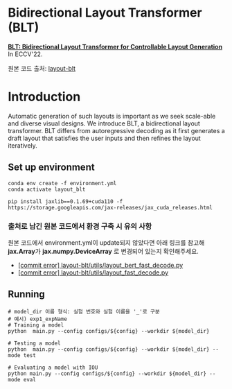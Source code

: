 # Bidirectional Layout Transformer (BLT)

**[BLT: Bidirectional Layout Transformer for Controllable Layout Generation](https://arxiv.org/abs/2112.05112)** In ECCV'22.

원본 코드 출처: [layout-blt](https://github.com/google-research/google-research/tree/master/layout-blt)

# Introduction

Automatic generation of such layouts is important as we seek scale-able and diverse visual designs. We introduce BLT, a bidirectional layout transformer. BLT differs from autoregressive decoding as it first generates a draft layout that satisfies the user inputs and then refines the layout iteratively.

## Set up environment

```
conda env create -f environment.yml
conda activate layout_blt
```
```
pip install jaxlib==0.1.69+cuda110 -f https://storage.googleapis.com/jax-releases/jax_cuda_releases.html
```

### 출처로 남긴 원본 코드에서 환경 구축 시 유의 사항

원본 코드에서 environment.yml이 update되지 않았다면 아래 링크를 참고해 **jax.Array**가 **jax.numpy.DeviceArray** 로 변경되어 있는지 확인해주세요.

- [[commit error] layout-blt/utils/layout_bert_fast_decode.py](https://github.com/google-research/google-research/commit/89bd283df95962480163778d32ca62baec06392e#diff-d50bc9b308611a6985e4b5a22be2550862a65a951ab4c76909e6318076e9d07e)
- [[commit error] layout-blt/utils/layout_fast_decode.py](https://github.com/google-research/google-research/commit/89bd283df95962480163778d32ca62baec06392e#diff-54e5487c1e5f718c0155f009478d5f506d842f21865583c1a8dd5fdd252314a8)



## Running

```
# model_dir 이름 형식: 실험 번호와 실험 이름을 '_'로 구분
# 예시) exp1_expName
# Training a model
python  main.py --config configs/${config} --workdir ${model_dir}

# Testing a model
python  main.py --config configs/${config} --workdir ${model_dir} --mode test

# Evaluating a model with IOU
python main.py --config configs/${config} --workdir ${model_dir} --mode eval
```
